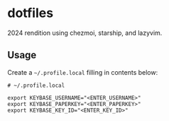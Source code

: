 # dotfiles

2024 rendition using chezmoi, starship, and lazyvim.

## Usage

Create a `~/.profile.local` filling in contents below:

```
# ~/.profile.local

export KEYBASE_USERNAME="<ENTER_USERNAME>"
export KEYBASE_PAPERKEY="<ENTER_PAPERKEY>"
export KEYBASE_KEY_ID="<ENTER_KEY_ID>"
```
